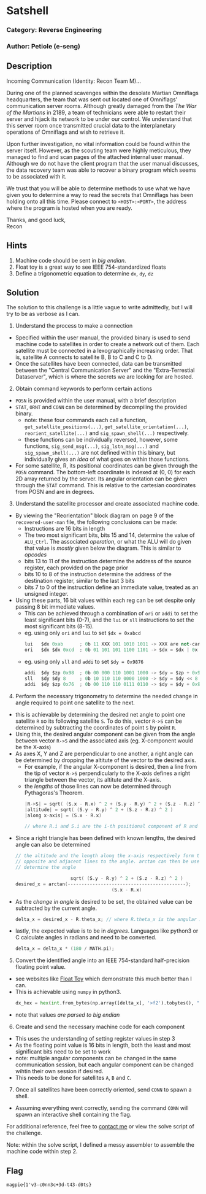 # Satshell
### Category: Reverse Engineering
### Author: Petiole (e-seng)

## Description

Incoming Communication (Identity: Recon Team M)...

During one of the planned scavenges within the desolate Martian Omniflags
headquarters, the team that was sent out located one of Omniflags' communication
server rooms. Although greatly damaged from the *The War of the Martians* in
2189, a team of technicians were able to restart their server and hijack its
network to be under our control. We understand that this server room
once transmitted crucial data to the interplanetary operations of Omniflags and
wish to retrieve it.

Upon further investigation, no vital information could be found within the
server itself. However, as the scouting team were highly meticulous, they
managed to find and scan pages of the attached internal user manual. Although we
do not have the client program that the user manual discusses, the data recovery
team was able to recover a binary program which seems to be associated with it.

We trust that you will be able to determine methods to use what we have given
you to determine a way to read the secrets that Omniflags has been holding onto
all this time. Please connect to `<HOST>:<PORT>`, the address where the program
is hosted when you are ready.

Thanks, and good luck, \
Recon

## Hints
1. Machine code should be sent in *big endian*.
2. Float toy is a great way to see IEEE 754-standardized floats
3. Define a trigonometric equation to determine `dx`, `dy`, `dz`

## Solution
The solution to this challenge is a little vague to write admittedly, but I will
try to be as verbose as I can.

1. Understand the process to make a connection
  - Specified within the user manual, the provided binary is used to send
    machine code to satellites in order to create a network out of them. Each
    satellite must be connected in a lexographically increasing order. That is,
    satellite A connects to satellite B, B to C and C to D.
  - Once the satellites have been connected, data can be transmitted between the
    "Central Communication Server" and the "Extra-Terrestial Dataserver", which
    is where the secrets we are looking for are hosted.

2. Obtain command keywords to perform certain actions
  - `POSN` is provided within the user manual, with a brief description
  - `STAT`, `ORNT` and `CONN` can be determined by decompiling the provided
    binary.
    - note: these four commands each call a function,
      `get_satellite_positions(...)`, `get_satellite_orientation(...)`,
      `reorient_satellite(...)` and `sig_spawn_shell(...)` respectively.
    - these functions can be individually reversed, however, some functions,
      `sig_send_msg(...)`, `sig_lstn_msg(...)` and `sig_spawn_shell(...)` are
      not defined within this binary, but individually gives an *idea* of what
      goes on within those functions.
  - For some satellite, R, its positional coordinates can be given through the
    `POSN` command. The bottom-left coordinate is indexed at (0, 0) for each 2D
    array returned by the server. Its angular orientation can be given through
    the `STAT` command.  This is relative to the cartesian coordinates from POSN
    and are in degrees.

3. Understand the satellite processor and create associated machine code.
  - By viewing the "Reorientation" block diagram on page 9 of the
    `recovered-user-man` file, the following conclusions can be made:
    - Instructions are 16 bits in length
    - The two most significant bits, bits 15 and 14, determine the value of
      `ALU_Ctrl`. The associated *operation*, or what the ALU will do given that
      value is *mostly* given below the diagram. This is similar to *opcodes*
    - bits 13 to 11 of the instruction determine the address of the source
      register, each provided on the page prior
    - bits 10 to 8 of the instruction determine the address of the destination
      register, similar to the last 3 bits
    - bits 7 to 0 of the instruction define an immediate value, treated as an
      unsigned integer.
  - Using these parts, 16 bit values within each reg can be set despite only
    passing 8 bit immediate values.
    - This can be achieved through a combination of `ori` or `addi` to set the
      least significant bits (0-7), and the `lui` or `sll` instructions to set
      the most significant bits (8-15).
    - eg. using only `ori` and `lui` to set `$dx = 0xabcd`
      ```as
      lui   $dx 0xab      ; 0b 11 XXX 101 1010 1011 -> XXX are not-cares as no register is read
      ori   $dx $dx 0xcd  ; 0b 01 101 101 1100 1101 -> $dx = $dx | 0x cd, where $dx is 0xab00
      ```
    - eg. using only `sll` and `addi` to set `$dy = 0x9876`
      ```as
      addi  $dy $zp 0x98  ; 0b 00 000 110 1001 1000 -> $dy = $zp + 0x98, where $zp = 0
      sll   $dy $dy 8     ; 0b 10 110 110 0000 1000 -> $dy = $dy << 8
      addi  $dy $zp 0x76  ; 0b 00 110 110 0111 0110 -> $dy = $dy + 0x98, where $dy = 0x9800
      ```

4. Perform the necessary trigonometry to determine the needed change in angle
   required to point one satellite to the next.
  - this is achievable by determining the desired net angle to point one
    satellite `R` so its following satellite `S`. To do this, vector `R->S` can
    be determined by subtracting the coordinates of point `S` by point `R`.
  - Using this, the desired angular component can be given from the angle
    between vector `R->S` and the associated axis (eg. X-component would be the
    X-axis)
  - As axes X, Y and Z are perpendicular to one another, a right angle can be
    determined by dropping the altitute of the vector to the desired axis.
    - For example, if the angular X-component is desired, then a line from the
      tip of vector `R->S` perpendicularly to the X-axis defines a right
      triangle between the vector, its altitute and the X-axis.
    - the *lengths* of those lines can now be determined through Pythagoras's
      Theorem.
      ```c
      |R->S| = sqrt( (S.x - R.x) ^ 2 + (S.y - R.y) ^ 2 + (S.z - R.z) ^ 2 )
      |altitude| = sqrt( (S.y - R.y) ^ 2 + (S.z - R.z) ^ 2 )
      |along x-axis| = (S.x - R.x)

      // where R.i and S.i are the i-th positional component of R and S respectively
      ```
  - Since a right triangle has been defined with known lengths, the desired
    angle can also be determined
    ```c
    // the altitude and the length along the x-axis respectively form the
    // opposite and adjacent lines to the angle. arctan can then be used to
    // determine the angle

                        sqrt( (S.y - R.y) ^ 2 + (S.z - R.z) ^ 2 )
    desired_x = arctan(-------------------------------------------);
                                       (S.x - R.x)
    ```
  - As the *change in angle* is desired to be set, the obtained value can be
    subtracted by the current angle.
    ```c
    delta_x = desired_x - R.theta_x; // where R.theta_x is the angular X-component of R
    ```
  - lastly, the expected value is to be in *degrees*. Languages like python3 or
    C calculate angles in radians and need to be converted.
    ```c
    delta_x = delta_x * (180 / MATH.pi);
    ```

5. Convert the identified angle into an IEEE 754-standard half-precision
   floating point value.
  - see websites like [Float Toy](http://evanw.github.io/float-toy/) which
    demonstrate this much better than I can.
  - This is achievable using `numpy` in python3.
    ```py
    dx_hex = hex(int.from_bytes(np.array([delta_x], '>f2').tobytes(), "big"))
    ```
  - note that values *are parsed to big endian*

6. Create and send the necessary machine code for each component
  - This uses the understanding of setting register values in step 3
  - As the floating point value is 16 bits in length, both the least and most
    significant bits need to be set to work
  - note: multiple angular components can be changed in the same communication
    session, but each angular component can be changed wihtin their own session
    if desired.
  - This needs to be done for satellites `A`, `B` and `C`.

7. Once all satellites have been correctly oriented, send `CONN` to spawn a
   shell.
  - Assuming everything went correctly, sending the command `CONN` will spawn an
    interactive shell containing the flag.

For additional reference, feel free to [contact me](https://e-seng.github.io) or
view the solve script of the challenge.

Note: within the solve script, I defined a messy assembler to assemble the
machine code within step 2.

## Flag
`magpie{1'v3-c0nn3c+3d-t43-d0ts}`
